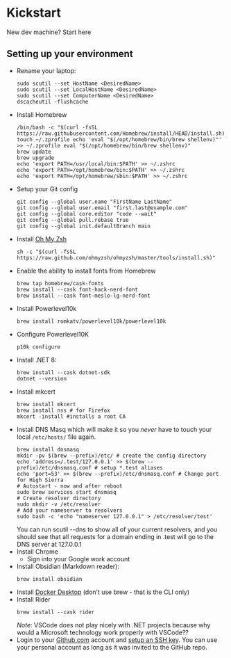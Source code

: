 # Kickstart
New dev machine? Start here

## Setting up your environment
- Rename your laptop:
    ```shell
    sudo scutil --set HostName <DesiredName>
    sudo scutil --set LocalHostName <DesiredName>
    sudo scutil --set ComputerName <DesiredName>
    dscacheutil -flushcache
    ```
- Install Homebrew
    ```shell
    /bin/bash -c "$(curl -fsSL https://raw.githubusercontent.com/Homebrew/install/HEAD/install.sh)" touch ~/.zprofile echo 'eval "$(/opt/homebrew/bin/brew shellenv)"' >> ~/.zprofile eval "$(/opt/homebrew/bin/brew shellenv)"
    brew update
    brew upgrade
    echo 'export PATH=/usr/local/bin:$PATH' >> ~/.zshrc
    echo 'export PATH=/opt/homebrew/bin:$PATH' >> ~/.zshrc
    echo 'export PATH=/opt/homebrew/sbin:$PATH' >> ~/.zshrc
    ```
- Setup your Git config
    ```shell
    git config --global user.name "FirstName LastName"
    git config --global user.email "first.last@example.com"
    git config --global core.editor "code --wait"
    git config --global pull.rebase true
    git config --global init.defaultBranch main
    ```
- Install [Oh My Zsh](https://ohmyz.sh/)
  ```shell
  sh -c "$(curl -fsSL https://raw.github.com/ohmyzsh/ohmyzsh/master/tools/install.sh)"
  ```
- Enable the ability to install fonts from Homebrew
  ```shell
  brew tap homebrew/cask-fonts
  brew install --cask font-hack-nerd-font
  brew install --cask font-meslo-lg-nerd-font
  ```
- Install Powerlevel10k
  ```shell
  brew install romkatv/powerlevel10k/powerlevel10k
  ```
- Configure Powerlevel10K
  ```shell
  p10k configure
  ```
- Install .NET 8:
    ```shell
    brew install --cask dotnet-sdk
    dotnet --version
    ```
- Install mkcert
    ```shell
    brew install mkcert
    brew install nss # for Firefox
    mkcert -install #installs a root CA
    ```
- Install DNS Masq which will make it so you _never_ have to touch your local `/etc/hosts/` file again.
    ```shell
    brew install dnsmasq
    mkdir -pv $(brew --prefix)/etc/ # create the config directory
    echo 'address=/.test/127.0.0.1' >> $(brew --prefix)/etc/dnsmasq.conf # setup *.test aliases
    echo 'port=53' >> $(brew --prefix)/etc/dnsmasq.conf # Change port for High Sierra
    # Autostart - now and after reboot
    sudo brew services start dnsmasq
    # Create resolver directory
    sudo mkdir -v /etc/resolver
    # Add your nameserver to resolvers
    sudo bash -c 'echo "nameserver 127.0.0.1" > /etc/resolver/test'
    ```
  You can run scutil --dns to show all of your current resolvers, and you should see that all requests for a domain ending in .test will go to the DNS server at 127.0.0.1
- Install Chrome
    - Sign into your Google work account
- Install Obsidian (Markdown reader):
  ```shell
  brew install obsidian
  ```
- Install [Docker Desktop](https://docs.docker.com/desktop/install/mac-install/) (don’t use brew - that is the CLI only)
- Install Rider
    ```shell
    brew install --cask rider
    ```
    _Note_: VSCode does not play nicely with .NET projects because why would a Microsoft technology work properly with VSCode??
- Login to your [Github.com](http://Github.com) account and [setup an SSH key](https://docs.github.com/en/authentication/connecting-to-github-with-ssh/generating-a-new-ssh-key-and-adding-it-to-the-ssh-agent). You can use your personal account as long as it was invited to the GitHub repo.
